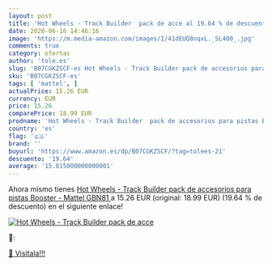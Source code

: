 ```yaml
---
layout: post
title: 'Hot Wheels - Track Builder  pack de acce al 19.64 % de descuento'
date: 2020-06-16 14:46:16
image: 'https://m.media-amazon.com/images/I/41dEUQ8nqxL._SL400_.jpg'
comments: true
category: ofertas
author: 'tole.es'
slug: 'B07CGKZSCF-es Hot Wheels - Track Builder pack de accesorios para pistas...'
sku: 'B07CGKZSCF-es'
tags: [ 'mattel', ]
actualPrice: 15.26 EUR
currency: EUR
price: 15.26
comparePrice: 18.99 EUR
prodname: 'Hot Wheels - Track Builder  pack de accesorios para pistas Booster -  Mattel GBN81 '
country: 'es'
flag: '🇪🇸'
brand: ''
buyurl: 'https://www.amazon.es/dp/B07CGKZSCF/?tag=tolees-21'
descuento: '19.64'
average: '15.815000000000001'
---
```


Ahora mismo tienes [Hot Wheels - Track Builder  pack de accesorios para pistas Booster -  Mattel GBN81 ](https://www.amazon.es/dp/B07CGKZSCF/?tag=tolees-21) a 15.26 EUR (original: 18.99 EUR) (19.64 %  de descuento) en el siguiente enlace!

[![Hot Wheels - Track Builder  pack de acce](https://m.media-amazon.com/images/I/41dEUQ8nqxL._SL400_.jpg)](https://www.amazon.es/dp/B07CGKZSCF/?tag=tolees-21)

🔎:


[🛒 Visítala!!!](https://www.amazon.es/dp/B07CGKZSCF/?tag=tolees-21)
